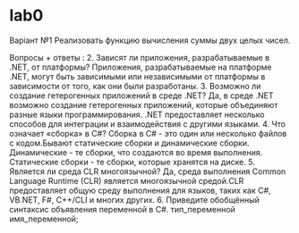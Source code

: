 # lab0
Варіант №1 Реализовать функцию вычисления суммы двух целых чисел.

Вопросы + ответы : 
2. Зависят ли приложения, разрабатываемые в .NET, от платформы? 
Приложения, разрабатываемые на платформе .NET, могут быть зависимыми или независимыми от платформы в зависимости от того, как они были разработаны. 
3. Возможно ли создание гетерогенных приложений в среде .NET? 
Да, в среде .NET возможно создание гетерогенных приложений, которые объединяют разные языки программирования. .NET предоставляет несколько способов для интеграции и взаимодействия с другими языками. 
4. Что означает «сборка» в C#? 
Сборка в C# - это один или несколько файлов с кодом.Бывают статические сборки и динамические сборки. Динамические - те сборки, что создаются во время выполнения. Статические сборки - те сборки, которые хранятся на диске. 
5. Является ли среда CLR многоязычной? 
Да, среда выполнения Common Language Runtime (CLR) является многоязычной средой.CLR предоставляет общую среду выполнения для языков, таких как C#, VB.NET, F#, C++/CLI и многих других. 6. Приведите обобщённый синтаксис объявления переменной в C#. тип_переменной имя_переменной;
